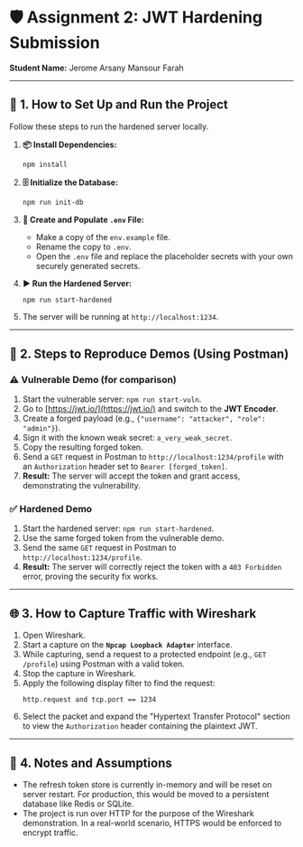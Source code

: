 # 🛡️ Assignment 2: JWT Hardening Submission

**Student Name:** Jerome Arsany Mansour Farah

---

## 🚀 1. How to Set Up and Run the Project

Follow these steps to run the hardened server locally.

1.  **📦 Install Dependencies:**
    ```bash
    npm install
    ```

2.  **🗄️ Initialize the Database:**
    ```bash
    npm run init-db
    ```

3.  **🔑 Create and Populate `.env` File:**
    *   Make a copy of the `env.example` file.
    *   Rename the copy to `.env`.
    *   Open the `.env` file and replace the placeholder secrets with your own securely generated secrets.

4.  **▶️ Run the Hardened Server:**
    ```bash
    npm run start-hardened
    ```
5.  The server will be running at `http://localhost:1234`.

---

## 🔬 2. Steps to Reproduce Demos (Using Postman)

### ⚠️ Vulnerable Demo (for comparison)

1.  Start the vulnerable server: `npm run start-vuln`.
2.  Go to [https://jwt.io/](https://jwt.io/) and switch to the **JWT Encoder**.
3.  Create a forged payload (e.g., `{"username": "attacker", "role": "admin"}`).
4.  Sign it with the known weak secret: `a_very_weak_secret`.
5.  Copy the resulting forged token.
6.  Send a `GET` request in Postman to `http://localhost:1234/profile` with an `Authorization` header set to `Bearer [forged_token]`.
7.  **Result:** The server will accept the token and grant access, demonstrating the vulnerability.

### ✅ Hardened Demo

1.  Start the hardened server: `npm run start-hardened`.
2.  Use the same forged token from the vulnerable demo.
3.  Send the same `GET` request in Postman to `http://localhost:1234/profile`.
4.  **Result:** The server will correctly reject the token with a `403 Forbidden` error, proving the security fix works.

---

## 🌐 3. How to Capture Traffic with Wireshark

1.  Open Wireshark.
2.  Start a capture on the **`Npcap Loopback Adapter`** interface.
3.  While capturing, send a request to a protected endpoint (e.g., `GET /profile`) using Postman with a valid token.
4.  Stop the capture in Wireshark.
5.  Apply the following display filter to find the request:
    ```
    http.request and tcp.port == 1234
    ```
6.  Select the packet and expand the "Hypertext Transfer Protocol" section to view the `Authorization` header containing the plaintext JWT.

---

## 📝 4. Notes and Assumptions

*   The refresh token store is currently in-memory and will be reset on server restart. For production, this would be moved to a persistent database like Redis or SQLite.
*   The project is run over HTTP for the purpose of the Wireshark demonstration. In a real-world scenario, HTTPS would be enforced to encrypt traffic.
